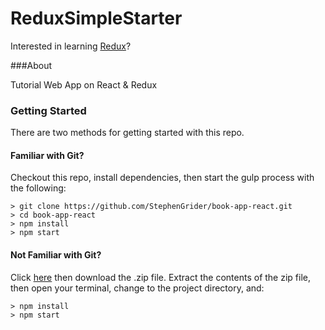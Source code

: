 # ReduxSimpleStarter

Interested in learning [Redux](https://www.akshatjoshi.co.in)?

###About

Tutorial Web App on React & Redux

### Getting Started

There are two methods for getting started with this repo.

#### Familiar with Git?
Checkout this repo, install dependencies, then start the gulp process with the following:

```
> git clone https://github.com/StephenGrider/book-app-react.git
> cd book-app-react
> npm install
> npm start
```

#### Not Familiar with Git?
Click [here](https://github.com/akshatjoshii/book-app-react/archive/master.zip) then download the .zip file.  Extract the contents of the zip file, then open your terminal, change to the project directory, and:

```
> npm install
> npm start
```
